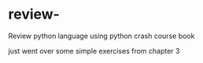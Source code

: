 # review-
Review python language using python crash course book 

just went over some simple exercises from chapter 3
